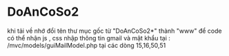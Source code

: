 # DoAnCoSo2
khi tải về nhớ đổi tên thư mục gốc từ "DoAnCoSo2*" thành "www" để code có thể nhận js , css 
nhập thông tin gmail và mật khẩu tại : /mvc/models/guiMailModel.php tại các dòng 15,16,50,51

